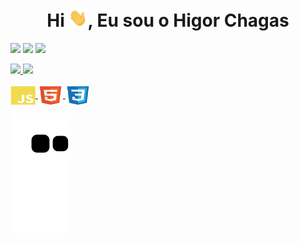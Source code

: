 <h1 align="center">Hi <img src="https://raw.githubusercontent.com/KevinPatel04/KevinPatel04/master/Hi.gif" width="30px">, Eu sou o Higor Chagas</h1>

<div> 

  <a href="https://instagram.com/higornchagas" target="_blank"><img src="https://img.shields.io/badge/-Instagram-%23E4405F?style=for-the-badge&logo=instagram&logoColor=white" target="_blank"></a>
  <a href = "mailto:higornchagas@gmail.com"><img src="https://img.shields.io/badge/-Gmail-%23333?style=for-the-badge&logo=gmail&logoColor=white" target="_blank"></a>
  <a href="https://www.linkedin.com/in/higor-chagas-987400151/" target="_blank"><img src="https://img.shields.io/badge/-LinkedIn-%230077B5?style=for-the-badge&logo=linkedin&logoColor=white" target="_blank"></a> 
 
 
</div>

 <div>
  <a href="https://github.com/HigorChagas">
  <img height="180em" src="https://github-readme-stats.vercel.app/api?username=HigorChagas&show_icons=true&theme=onedark&include_all_commits=true&count_private=true"/>
  <img height="180em" src="https://github-readme-stats.vercel.app/api/top-langs/?username=HigorChagas&layout=compact&langs_count=7&theme=dracula"/>
</div>
  
 <div style="display: inline_block"><br>
  <img align="center" alt="Higor-Js" height="30" width="40" src="https://raw.githubusercontent.com/devicons/devicon/master/icons/javascript/javascript-plain.svg">
  <img align="center" alt="Higor-HTML" height="30" width="40" src="https://raw.githubusercontent.com/devicons/devicon/master/icons/html5/html5-original.svg">
  <img align="center" alt="Higor-CSS" height="30" width="40" src="https://raw.githubusercontent.com/devicons/devicon/master/icons/css3/css3-original.svg">
</div>

  ![Snake animation](https://github.com/rafaballerini/rafaballerini/blob/output/github-contribution-grid-snake.svg)
